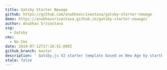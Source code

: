 ```yaml
---
title: Gatsby Starter Newage
github: https://github.com/anubhavsrivastava/gatsby-starter-newage
demo: https://anubhavsrivastava.github.io/gatsby-starter-newage/
author: Anubhav Srivastava
ssg:
  - Gatsby
cms:
  - No Cms
date: 2019-07-12T17:18:52.000Z
github_branch: master
description: ' Gatsby.js V2 starter template based on New Age by startbootstrap'
stale: false
---
```


